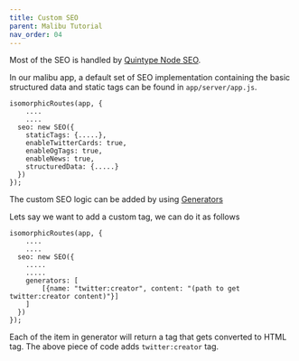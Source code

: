 ```yaml
---
title: Custom SEO
parent: Malibu Tutorial
nav_order: 04
---
```


Most of the SEO is handled by [Quintype Node SEO](https://developers.quintype.com/quintype-node-seo/).

In our malibu app, a default set of SEO implementation containing the basic structured data and static tags can be found in `app/server/app.js`.

```
isomorphicRoutes(app, {
    ....
    ....
  seo: new SEO({
    staticTags: {.....},
    enableTwitterCards: true,
    enableOgTags: true,
    enableNews: true,
    structuredData: {.....}
  })
});
```

The custom SEO logic can be added by using [Generators](https://developers.quintype.com/quintype-node-seo/global.html#Generator)


Lets say we want to add a custom tag, we can do it as follows

```
isomorphicRoutes(app, {
    ....
    ....
  seo: new SEO({
    .....
    .....
    generators: [
        [{name: "twitter:creator", content: "(path to get twitter:creator content)"}]
    ]
  })
});
```

Each of the item in generator will return a tag that gets converted to HTML tag. The above piece of code adds `twitter:creator` tag.